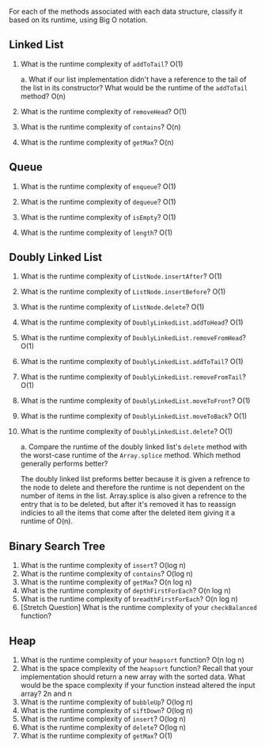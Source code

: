 For each of the methods associated with each data structure, classify it based on its runtime, using Big O notation.

## Linked List

1. What is the runtime complexity of `addToTail`? O(1)
  
    a. What if our list implementation didn't have a reference to the tail of the list in its constructor? What would be the runtime of the `addToTail` method? O(n)

2. What is the runtime complexity of `removeHead`? O(1)

3. What is the runtime complexity of `contains`? O(n)

4. What is the runtime complexity of `getMax`? O(n)


## Queue

1. What is the runtime complexity of `enqueue`? O(1)

2. What is the runtime complexity of `dequeue`? O(1)

3. What is the runtime complexity of `isEmpty`? O(1)

4. What is the runtime complexity of `length`? O(1)


## Doubly Linked List

1. What is the runtime complexity of `ListNode.insertAfter`? O(1)

2. What is the runtime complexity of `ListNode.insertBefore`? O(1)

3. What is the runtime complexity of `ListNode.delete`? O(1)

4. What is the runtime complexity of `DoublyLinkedList.addToHead`? O(1)

5. What is the runtime complexity of `DoublyLinkedList.removeFromHead`? O(1)

6. What is the runtime complexity of `DoublyLinkedList.addToTail`? O(1)

7. What is the runtime complexity of `DoublyLinkedList.removeFromTail`? O(1)

8. What is the runtime complexity of `DoublyLinkedList.moveToFront`? O(1)

9. What is the runtime complexity of `DoublyLinkedList.moveToBack`? O(1)

10. What is the runtime complexity of `DoublyLinkedList.delete`? O(1)

    a. Compare the runtime of the doubly linked list's `delete` method with the worst-case runtime of the `Array.splice` method. Which method generally performs better?

    The doubly linked list preforms better because it is given a refrence to the node to delete and therefore the runtime is not dependent on the number of items in the list. Array.splice is also given a refrence to the entry that is to be deleted, but after it's removed it has to reassign indicies to all the items that come after the deleted item giving it a runtime of O(n).


## Binary Search Tree

1. What is the runtime complexity of `insert`? 
    O(log n)
2. What is the runtime complexity of `contains`?
    O(log n)
3. What is the runtime complexity of `getMax`? 
    O(n log n)
4. What is the runtime complexity of `depthFirstForEach`?
    O(n log n)
5. What is the runtime complexity of `breadthFirstForEach`?
    O(n log n)
6. [Stretch Question] What is the runtime complexity of your `checkBalanced` function?

## Heap

1. What is the runtime complexity of your `heapsort` function?
    O(n log n)
2. What is the space complexity of the `heapsort` function? Recall that your implementation should return a new array with the sorted data. What would be the space complexity if your function instead altered the input array?
    2n and n
3. What is the runtime complexity of `bubbleUp`?
    O(log n)
4. What is the runtime complexity of `siftDown`?
    O(log n)
5. What is the runtime complexity of `insert`?
    O(log n)
6. What is the runtime complexity of `delete`?
    O(log n)
7. What is the runtime complexity of `getMax`?
    O(1)